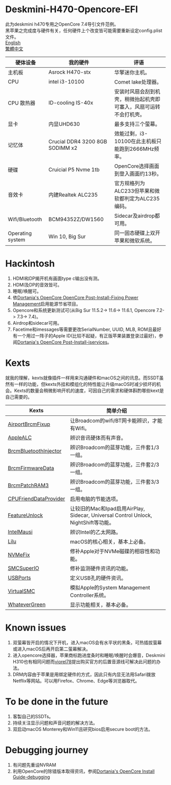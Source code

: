 # Deskmini-H470-Opencore-EFI
此为deskmini h470专用之OpenCore 7.4导引文件范例。  
黑苹果之完成度与硬件有关，任何硬件上个改变皆可能需要重新设定config.plist文件。  
[English](README.md)        
[繁體中文](README_ZH-TW.md)

| 硬体设备  |  我的硬件 |  评语 |
|----------|-------------|------|
| 主机板 |  Asrock H470-stx | 华擎迷你主机。 |
| CPU |    intel i3-10100   |   Comet lake处理器。 |
| CPU 散热器| ID-cooling IS-40x | 安装时风扇会刮到机壳，稍微抬起机壳即可塞入，风扇可运转不会打机壳。|
| 显卡 | 内显UHD630 | 最多支持三个萤幕。 |
| 记忆体 |  Crucial DDR4 3200 8GB SODIMM x2 | 效能过剩，i3-10100在此主机板只能跑到2666MHz频率。 |
| 硬碟 |    Cruicial P5 Nvme 1tb | OpenCore选择画面到登入画面约13秒。 |
| 音效卡 | 内建Realtek ALC235 | 官方规格列为ALC233但苹果和微软都判定为ALC235编码。 | 
| Wifi/Bluetooth | BCM94352Z/DW1560 | Sidecar及airdrop都可用。 |
| Operating system | Win 10, Big Sur | 同一固态硬碟上双开苹果和微软系统。 |

# Hackintosh
1. HDMI和DP揭开机有画面type c输出没有测。
2. HDMI及DP的音效皆可。
3. 睡眠/唤醒可。
4. 依[Dortania's OpenCore OpenCore Post-Install-Fixing Power Management](https://dortania.github.io/OpenCore-Post-Install/universal/pm.html)启用能源节省项目。  
5. Opencore和系统更新测试可(从Big Sur 11.5.2-> 11.6-> 11.6.1, Opencore 7.2-> 7.3-> 7.4)。
6. Airdrop和sidecar可用。
7. Facetime和imessages等需要更改SerialNumber, UUID, MLB, ROM且最好有一个用过一阵子的Apple ID(比较不起疑，有正版苹果装置登录过最好)，参阅[Dortania's OpenCore Post-Install-iservices](https://dortania.github.io/OpenCore-Post-Install/universal/iservices.html)。

# Kexts
就我的理解，kexts就像插件一样用来沟通硬件和macOS之间的讯息。而SSDT虽然有一样的功能，但kexts外挂和模组化的特性能让升级macOS时减少损坏的机会。Kexts的数量会稍微影响开机的速度，可因自己的需求和硬体斟酌哪些kext是自己需要的。  

| Kexts |     简单介绍 |
|----------|-------------|
| [AirportBrcmFixup](https://github.com/acidanthera/AirportBrcmFixup) | 让Broadcom的wifi/BT网卡能辨识，才能有Wifi。 | 
| [AppleALC](https://github.com/acidanthera/AppleALC) | 辨识音讯硬体而有声音。 |   
| [BrcmBluetoothInjector](https://github.com/acidanthera/BrcmPatchRAM)| 辨识Broadcom的蓝芽功能，三件套1/3一组。 | 
| [BrcmFirmwareData](https://github.com/acidanthera/BrcmPatchRAM) | 辨识Broadcom的蓝芽功能，三件套2/3一组。 |
| [BrcmPatchRAM3](https://github.com/acidanthera/BrcmPatchRAM) |  辨识Broadcom的蓝芽功能，三件套3/3一组。 | 
| [CPUFriendDataProvider](https://github.com/stevezhengshiqi/one-key-cpufriend) | 启用电脑的节能选项。 |
| [FeatureUnlock](https://github.com/acidanthera/FeatureUnlock) | 让较旧的Mac和Ipad启用AirPlay, Sidecar, Universal Control Unlock, NightShift等功能。 | 
| [IntelMausi](https://github.com/acidanthera/IntelMausi)| 辨识Intel的乙太网路。 |
| [Lilu](https://github.com/acidanthera/Lilu) | macOS的核心相关，基本上必备。 |
| [NVMeFix](https://github.com/acidanthera/NVMeFix) | 修补Apple对于NVMe磁碟的相容性和功能。 | 
| [SMCSuperIO](https://github.com/acidanthera/VirtualSMC) | 修补监测硬件资讯的功能。 |
| [USBPorts](https://dortania.github.io/OpenCore-Post-Install/usb/) | 定义USB孔的硬件资讯。 | 
| [VirtualSMC](https://github.com/acidanthera/VirtualSMC) | 模拟Apple的System Management Controller系统。 |
| [WhateverGreen](https://github.com/acidanthera/WhateverGreen) | 显示功能相关，基本必备。 | 

# Known issues
1. 双萤幕皆开启的情况下开机，进入macOS会有水平状的黑条，可热插拔萤幕或进入macOS后再开启第二萤幕解决。
2. 进入opencore选择器，苹果商标跑进度条时和睡眠/唤醒时会爆音，Deskmini H310也有相同问题而[viorel78](https://github.com/viorel78/ASRock-DeskMini-310/issues/1)提出购买官方的后置音源线可解决此问题的办法。
3. DRM内容由于苹果是用绑定硬件的方式，因此只有内显无法用Safari拨放Netflix等网站。可以用Firefox、Chrome、Edge等浏览器取代。

# To be done in the future
1. 客製自己的SSDTs。
2. 持续关注显示问题和声音问题的解决方法。
3. 双启动macOS Monterey和Win11且研究bios启用secure boot的方法。

# Debugging journey
1. 有问题先重设NVRAM
2. 利用OpenCore的除错版本取得资讯，参阅[Dortania's OpenCore Install Guide-debugging](https://dortania.github.io/OpenCore-Install-Guide/troubleshooting/debug.html)
